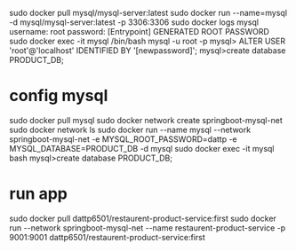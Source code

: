 sudo docker pull mysql/mysql-server:latest
sudo docker run --name=mysql -d mysql/mysql-server:latest -p 3306:3306
sudo docker logs mysql
  username: root
  password: [Entrypoint] GENERATED ROOT PASSWORD
sudo docker exec -it mysql /bin/bash
mysql -u root -p
mysql> ALTER USER 'root'@'localhost' IDENTIFIED BY '[newpassword]';
mysql>create database PRODUCT_DB;

# config mysql
sudo docker pull mysql
sudo docker network create springboot-mysql-net
sudo docker network ls
sudo docker run --name mysql --network springboot-mysql-net -e MYSQL_ROOT_PASSWORD=dattp -e MYSQL_DATABASE=PRODUCT_DB -d mysql
sudo docker exec -it mysql bash
mysql>create database PRODUCT_DB;
# run app
sudo docker pull dattp6501/restaurent-product-service:first
sudo docker run --network springboot-mysql-net --name restaurent-product-service -p 9001:9001 dattp6501/restaurent-product-service:first